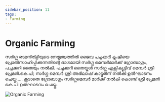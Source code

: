```yaml
---
sidebar_position: 11
tags:
- Farming
---
```

# Organic Farming

സർഗ്ഗ രാമന്ത്ളിയുടെ നേതൃത്വത്തിൽ  ജൈവ പച്ചക്കറി കൃഷിയെ പ്രോൽസാഹിപ്പിക്കുന്നതിന്റെ ഭാഗമായി സർഗ്ഗ മെമ്പർമാർക്ക് ഗ്രോബാഗും, പച്ചക്കറി തൈയും നൽകി. പച്ചക്കറി തൈയ്കൾ സർഗ്ഗ എക്സിക്യൂട്ടിവ് മെമ്പർ ശ്രീ പ്രേമൻ.കെ.പി, സർഗ്ഗ മെമ്പർ ശ്രീ അഭിലാഷ് കാട്ടൂരിന് നൽകി ഉൽഘാടനം ചെയ്തു..... കൂടാതെ ഗ്രോബാഗും സർഗ്ഗമെമ്പർ മാർക്ക് നൽകി കൊണ്ട് ശ്രീ പ്രേമൻ കെ.പി ഉൽഘാടനം ചെയ്തു.

![Organic Farming](/img/2018/farming/2.jpg)